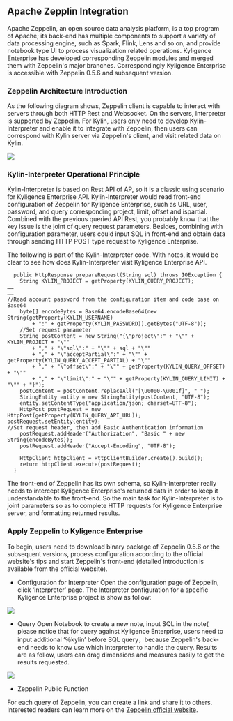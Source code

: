 ## Apache Zepplin Integration

Apache Zeppelin, an open source data analysis platform, is a top program of Apache; its back-end has multiple components to support a variety of data processing engine, such as Spark, Flink, Lens and so on; and provide notebook type UI to process visualization related operations. Kyligence Enterprise has developed  corresponding Zeppelin modules and merged them with Zeppelin's major branches.  Correspondingly Kyligence Enterprise is accessible with Zeppelin 0.5.6 and subsequent version.

### Zeppelin Architecture Introduction
As the following diagram shows, Zeppelin client is capable to interact  with servers through both HTTP Rest and Websocket. On the servers, Interpreter is supported by Zeppelin. For Kylin, users only need to develop Kylin-Interpreter and enable it to integrate with Zeppelin, then users can correspond with Kylin server via Zeppelin's client, and visit related data on Kylin.

![](images/zeppelin/zeppelin_arc.png)

### Kylin-Interpreter Operational Principle
Kylin-Interpreter is based on Rest API of AP, so it is a classic using scenario for Kyligence Enterprise API. Kylin-Interpreter would read front-end configuration of Zeppelin for Kyligence Enterprise, such as URL, user, password, and  query corresponding project, limit, offset and ispartial. Combined with the previous queried API Rest, you probably know that the key issue is the joint of query request parameters. Besides, combining with configuration parameter, users could input SQL in front-end and obtain data through sending HTTP POST type request to Kyligence Enterprise. 

The following is part of the Kylin-Interpreter code. With notes, it would be clear to see how does Kylin-Interpreter visit Kyligence Enterprise API. 

```
  public HttpResponse prepareRequest(String sql) throws IOException {
    String KYLIN_PROJECT = getProperty(KYLIN_QUERY_PROJECT);
……
……
//Read account password from the configuration item and code base on Base64 
    byte[] encodeBytes = Base64.encodeBase64(new String(getProperty(KYLIN_USERNAME)
        + ":" + getProperty(KYLIN_PASSWORD)).getBytes("UTF-8"));
    //Set request parameter
    String postContent = new String("{\"project\":" + "\"" + KYLIN_PROJECT + "\""
        + "," + "\"sql\":" + "\"" + sql + "\""
        + "," + "\"acceptPartial\":" + "\"" + getProperty(KYLIN_QUERY_ACCEPT_PARTIAL) + "\""
        + "," + "\"offset\":" + "\"" + getProperty(KYLIN_QUERY_OFFSET) + "\""
        + "," + "\"limit\":" + "\"" + getProperty(KYLIN_QUERY_LIMIT) + "\"" + "}");
    postContent = postContent.replaceAll("[\u0000-\u001f]", " ");
    StringEntity entity = new StringEntity(postContent, "UTF-8");
    entity.setContentType("application/json; charset=UTF-8");
    HttpPost postRequest = new HttpPost(getProperty(KYLIN_QUERY_API_URL));
postRequest.setEntity(entity);
//Set request header, then add Basic Authentication information
    postRequest.addHeader("Authorization", "Basic " + new String(encodeBytes));
    postRequest.addHeader("Accept-Encoding", "UTF-8");

    HttpClient httpClient = HttpClientBuilder.create().build();
    return httpClient.execute(postRequest);
  }
```

The front-end of Zeppelin has its own schema, so Kylin-Interpreter really needs to intercept Kyligence Enterprise's returned data in order to keep it understandable to the front-end. So the main task for Kylin-Interpreter is to joint parameters so as to complete HTTP requests for Kyligence Enterprise server, and formatting returned results.

### Apply Zeppelin to Kyligence Enterprise

To begin, users need to download binary package of Zeppelin 0.5.6 or the subsequent versions, process configuration according to the official website's tips and start Zeppelin's front-end (detailed introduction is available from the official website).

* Configuration for Interpreter
  Open the configuration page of Zeppelin,  click ‘Interpreter’ page. The Interpreter configuration for a specific Kyligence Enterprise project is show as follow:

![](images/zeppelin/zeppelin_config.png)

* Query
  Open Notebook to create a new note, input SQL in the note( please notice that for query against Kyligence Enterprise, users need to input additional ‘％kylin’ before SQL query，because Zeppelin's back-end needs to know use which Interpreter to handle the query. Results are as follow, users can drag dimensions and measures easily to get the results requested. 

![](images/zeppelin/zeppelin_query.png)

* Zeppelin Public Function

For each query of Zeppelin, you can create a link and share it to others. 
Interested readers can learn more on the [Zeppelin official website]( http://zeppelin.apache.org/).
